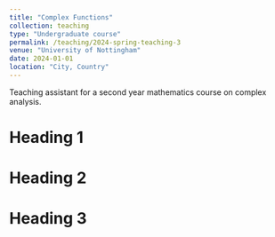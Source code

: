 ```yaml
---
title: "Complex Functions"
collection: teaching
type: "Undergraduate course"
permalink: /teaching/2024-spring-teaching-3
venue: "University of Nottingham"
date: 2024-01-01
location: "City, Country"
---
```


Teaching assistant for a second year mathematics course on complex analysis.

Heading 1
======

Heading 2
======

Heading 3
======
